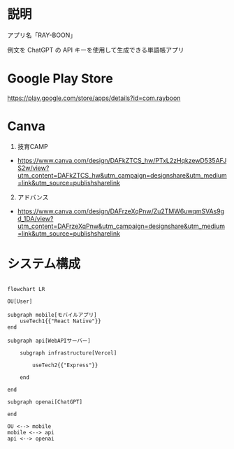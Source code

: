 # 説明

アプリ名「RAY-BOON」

例文を ChatGPT の API キーを使用して生成できる単語帳アプリ

# Google Play Store

https://play.google.com/store/apps/details?id=com.rayboon

# Canva

1. 技育CAMP
  - https://www.canva.com/design/DAFkZTCS_hw/PTxL2zHqkzewD535AFJS2w/view?utm_content=DAFkZTCS_hw&utm_campaign=designshare&utm_medium=link&utm_source=publishsharelink
2. アドバンス
  - https://www.canva.com/design/DAFrzeXqPnw/Zu2TMW6uwqmSVAs9gd_1DA/view?utm_content=DAFrzeXqPnw&utm_campaign=designshare&utm_medium=link&utm_source=publishsharelink

# システム構成

```mermaid

flowchart LR

OU[User]

subgraph mobile[モバイルアプリ]
    useTech1{{"React Native"}}
end

subgraph api[WebAPIサーバー]

    subgraph infrastructure[Vercel]

        useTech2{{"Express"}}

    end

end

subgraph openai[ChatGPT]

end

OU <--> mobile
mobile <--> api
api <--> openai

```
